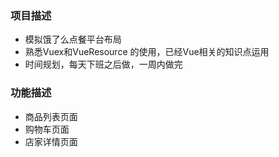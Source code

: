 ### 项目描述
- 模拟饿了么点餐平台布局
- 熟悉Vuex和VueResource 的使用，已经Vue相关的知识点运用
- 时间规划，每天下班之后做，一周内做完

### 功能描述
- 商品列表页面
- 购物车页面
- 店家详情页面